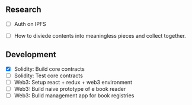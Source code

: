 ## Research

- [ ] Auth on IPFS
- [ ] How to diviede contents into meaningless pieces and collect together.


## Development

- [x] Solidity: Build core contracts
- [ ] Solidity: Test core contracts
- [ ] Web3: Setup react + redux + web3 environment
- [ ] Web3: Build naive prototype of e book reader
- [ ] Web3: Bulld management app for book registries
